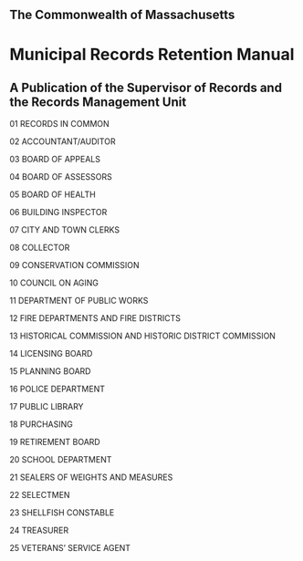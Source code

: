 
## The Commonwealth of Massachusetts 
# Municipal Records Retention Manual
## A Publication of the Supervisor of Records and the Records Management Unit

01 RECORDS IN COMMON

02 ACCOUNTANT/AUDITOR

03 BOARD OF APPEALS 

04 BOARD OF ASSESSORS

05 BOARD OF HEALTH

06 BUILDING INSPECTOR

07 CITY AND TOWN CLERKS

08 COLLECTOR

09 CONSERVATION COMMISSION

10 COUNCIL ON AGING

11 DEPARTMENT OF PUBLIC WORKS

12 FIRE DEPARTMENTS AND FIRE DISTRICTS

13 HISTORICAL COMMISSION AND HISTORIC DISTRICT COMMISSION

14 LICENSING BOARD

15 PLANNING BOARD

16 POLICE DEPARTMENT

17 PUBLIC LIBRARY

18 PURCHASING

19 RETIREMENT BOARD

20 SCHOOL DEPARTMENT

21 SEALERS OF WEIGHTS AND MEASURES

22 SELECTMEN 

23 SHELLFISH CONSTABLE

24 TREASURER 

25 VETERANS’ SERVICE AGENT
